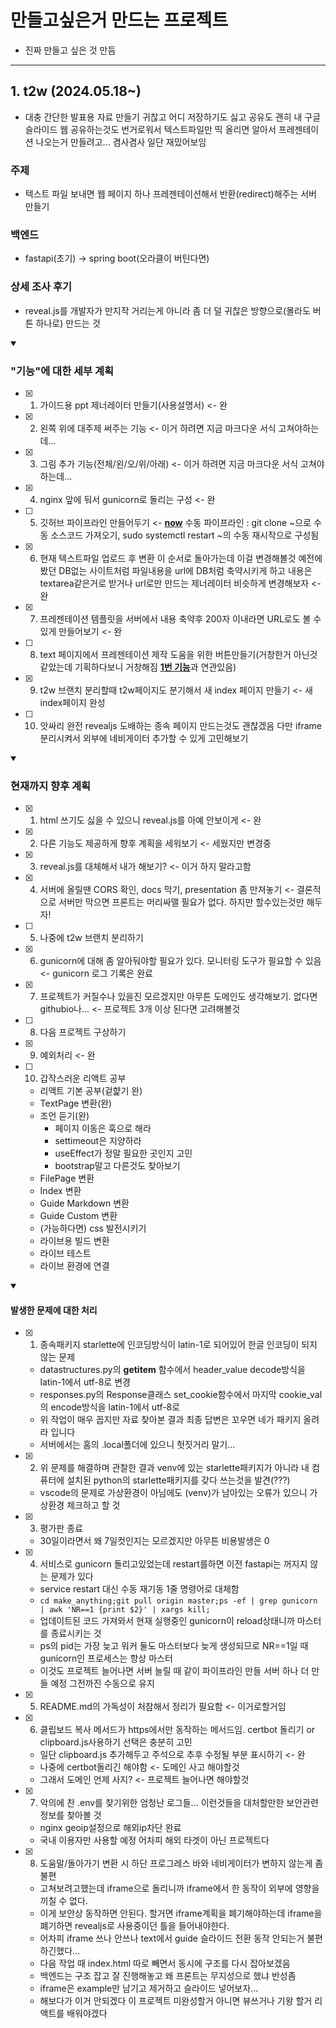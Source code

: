 # 만들고싶은거 만드는 프로젝트

- 진짜 만들고 싶은 것 만듬

---

## 1. t2w (2024.05.18~)

- 대충 간단한 발표용 자료 만들기 귀찮고 어디 저장하기도 싫고 공유도 괜히 내 구글 슬라이드 웹 공유하는것도 번거로워서 텍스트파일만 띡 올리면 알아서 프레젠테이션 나오는거 만들려고... 겸사겸사 일단 재밌어보임

### 주제

- 텍스트 파일 보내면 웹 페이지 하나 프레젠테이션해서 반환(redirect)해주는 서버 만들기

### 백엔드

- fastapi(초기) -> spring boot(오라클이 버틴다면)

### 상세 조사 후기 

- reveal.js를 개발자가 만지작 거리는게 아니라 좀 더 덜 귀찮은 방향으로(몰라도 버튼 하나로) 만드는 것

<details open>
<summary><h3>"기능"에 대한 세부 계획</h3></summary>
<div markdown="1">   

- [X] 1. 가이드용 ppt 제너레이터 만들기(사용설명서) <- 완

- [X] 2. 왼쪽 위에 대주제 써주는 기능 <- 이거 하려면 지금 마크다운 서식 고쳐야하는데...

- [X] 3. 그림 추가 기능(전체/왼/오/위/아래) <- 이거 하려면 지금 마크다운 서식 고쳐야하는데...

- [X] 4. nginx 앞에 둬서 gunicorn로 돌리는 구성 <- 완

- [ ] 5. 깃허브 파이프라인 만들어두기 <- <U>**now**</U> 수동 파이프라인 : git clone ~으로 수동 소스코드 가져오기, sudo systemctl restart ~의 수동 재시작으로 구성됨

- [X] 6. 현재 텍스트파일 업로드 후 변환 이 순서로 돌아가는데 이걸 변경해볼것 예전에 봤던 DB없는 사이트처럼 파일내용을 url에 DB처럼 축약시키게 하고 내용은 textarea같은거로 받거나 url로만 만드는 제너레이터 비슷하게 변경해보자 <- 완

- [X] 7. 프레젠테이션 템플릿을 서버에서 내용 축약후 200자 이내라면 URL로도 볼 수 있게 만들어보기 <- 완

- [ ] 8. text 페이지에서 프레젠테이션 제작 도움을 위한 버튼만들기(거창한거 아닌것 같았는데 기획하다보니 거창해짐 <U>**1번 기능**</U>과 연관있음)

- [X] 9. t2w 브랜치 분리할때 t2w페이지도 분기해서 새 index 페이지 만들기 <- 새 index페이지 완성

- [ ] 10. 앗싸리 완전 revealjs 도배하는 종속 페이지 만드는것도 괜찮겠음 다만 iframe분리시켜서 외부에 네비게이터 추가할 수 있게 고민해보기


</div>
</details>

<details open>
<summary><h3>현재까지 향후 계획</h3></summary>
<div markdown="1">   

- [X] 1. html 쓰기도 싫을 수 있으니 reveal.js를 아예 안보이게 <- 완

- [X] 2. 다른 기능도 제공하게 향후 계획을 세워보기 <- 세웠지만 변경중

- [X] 3. reveal.js를 대체해서 내가 해보기? <- 이거 하지 말라고함

- [X] 4. 서버에 올릴땐 CORS 확인, docs 막기, presentation 좀 만져놓기 <- 결론적으로 서버만 막으면 프론트는 머리싸맬 필요가 없다. 하지만 할수있는것만 해두자!

- [ ] 5. 나중에 t2w 브랜치 분리하기

- [X] 6. gunicorn에 대해 좀 알아둬야할 필요가 있다. 모니터링 도구가 필요할 수 있음 <- gunicorn 로그 기록은 완료

- [X] 7. 프로젝트가 커질수나 있을진 모르겠지만 아무튼 도메인도 생각해보기. 없다면 githubio나... <- 프로젝트 3개 이상 된다면 고려해볼것

- [ ] 8. 다음 프로젝트 구상하기

- [X] 9. 예외처리 <- 완

- [ ] 10. 갑작스러운 리액트 공부
  * 리액트 기본 공부(겉햝기 완)
  * TextPage 변환(완)
  * 조언 듣기(완)
    - 페이지 이동은 훅으로 해라
    - settimeout은 지양하라
    - useEffect가 정말 필요한 곳인지 고민
    - bootstrap말고 다른것도 찾아보기
  * FilePage 변환
  * Index 변환
  * Guide Markdown 변환
  * Guide Custom 변환
  * (가능하다면) css 발전시키기
  * 라이브용 빌드 변환
  * 라이브 테스트
  * 라이브 환경에 연결

</div>
</details>

<details open>
<summary><h4>발생한 문제에 대한 처리</h4></summary>
<div markdown="1">   

- [X] 1. 종속패키지 starlette에 인코딩방식이 latin-1로 되어있어 한글 인코딩이 되지 않는 문제
  * datastructures.py의 __getitem__ 함수에서 header_value decode방식을 latin-1에서 utf-8로 변경
  * responses.py의 Response클래스 set_cookie함수에서 마지막 cookie_val의 encode방식을 latin-1에서 utf-8로
  * 위 작업이 매우 꼽지만 자료 찾아본 결과 최종 답변은 꼬우면 네가 패키지 올려라 입니다
  * 서버에서는 홈의 .local폴더에 있으니 헛짓거리 말기...

- [X] 2. 위 문제를 해결하며 관찰한 결과 venv에 있는 starlette패키지가 아니라 내 컴퓨터에 설치된 python의 starlette패키지를 갖다 쓰는것을 발견(???)
  * vscode의 문제로 가상환경이 아님에도 (venv)가 남아있는 오류가 있으니 가상환경 체크하고 할 것

- [X] 3. 평가판 종료
  * 30일이라면서 왜 7일컷인지는 모르겠지만 아무튼 비용발생은 0

- [X] 4. 서비스로 gunicorn 돌리고있었는데 restart를하면 이전 fastapi는 꺼지지 않는 문제가 있다
  * service restart 대신 수동 재기동 1줄 명령어로 대체함
  * `cd make_anything;git pull origin master;ps -ef | grep gunicorn | awk 'NR==1 {print $2}' | xargs kill;`
  * 업데이트된 코드 가져와서 현재 실행중인 gunicorn이 reload상태니까 마스터를 종료시키는 것
  * ps의 pid는 가장 늦고 워커 둘도 마스터보다 늦게 생성되므로 NR==1일 때 gunicorn인 프로세스는 항상 마스터
  * 이것도 프로젝트 늘어나면 서버 늘릴 때 같이 파이프라인 만들 서버 하나 더 만들 예정 그전까진 수동으로 유지

- [X] 5. README.md의 가독성이 처참해서 정리가 필요함 <- 이거로할거임

- [X] 6. 클립보드 복사 메서드가 https에서만 동작하는 메서드임. certbot 돌리기 or clipboard.js사용하기 선택은 충분히 고민
  * 일단 clipboard.js 추가해두고 주석으로 추후 수정될 부분 표시하기 <- 완
  * 나중에 certbot돌리긴 해야함 <- 도메인 사고 해야할것
  * 그래서 도메인 언제 사지? <- 프로젝트 늘어나면 해야할것

- [X] 7. 악의에 찬 .env를 찾기위한 엄청난 로그들... 이런것들을 대처할만한 보안관련 정보를 찾아볼 것
  * nginx geoip설정으로 해외ip차단 완료
  * 국내 이용자만 사용할 예정 어차피 해외 타겟이 아닌 프로젝트다

- [X] 8. 도움말/돌아가기 변환 시 하단 프로그레스 바와 네비게이터가 변하지 않는게 좀 불편
  * 고쳐보려고했는데 iframe으로 돌리니까 iframe에서 한 동작이 외부에 영향을 끼칠 수 없다.
  * 이게 보안상 동작하면 안된다. 할거면 iframe계획을 폐기해야하는데 iframe을 폐기하면 revealjs로 사용중이던 틀을 들어내야한다.
  * 어차피 iframe 쓰나 안쓰나 text에서 guide 슬라이드 전환 동작 안되는거 불편하긴했다...
  * 다음 작업 때 index.html 따로 빼면서 동시에 구조를 다시 잡아보겠음
  * 백엔드는 구조 잡고 잘 진행해놓고 왜 프론트는 무지성으로 했냐 반성좀
  * iframe은 example만 남기고 제거하고 슬라이드 넣어보자...
  * 해보다가 이거 안되겠다 이 프로젝트 미완성할거 아니면 뷰쓰거나 기왕 할거 리액트를 배워야겠다

</div>
</details>